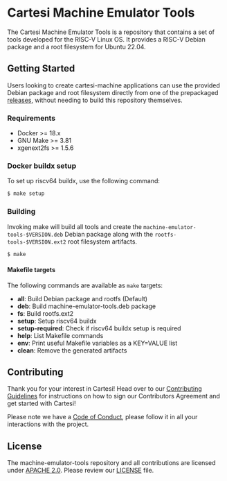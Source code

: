 # Cartesi Machine Emulator Tools

The Cartesi Machine Emulator Tools is a repository that contains a set of tools developed for the RISC-V Linux OS. It provides a RISC-V Debian package and a root filesystem for Ubuntu 22.04.

## Getting Started

Users looking to create cartesi-machine applications can use the provided Debian package and root filesystem directly from one of the prepackaged [releases](https://github.com/cartesi/machine-emulator-tools/releases), without needing to build this repository themselves.

### Requirements

- Docker >= 18.x
- GNU Make >= 3.81
- xgenext2fs >= 1.5.6

### Docker buildx setup

To set up riscv64 buildx, use the following command:

```bash
$ make setup
```

### Building

Invoking make will build all tools and create the `machine-emulator-tools-$VERSION.deb` Debian package along with the `rootfs-tools-$VERSION.ext2` root filesystem artifacts.

```bash
$ make
```

#### Makefile targets

The following commands are available as `make` targets:

- **all**: Build Debian package and rootfs (Default)
- **deb**: Build machine-emulator-tools.deb package
- **fs**: Build rootfs.ext2
- **setup**: Setup riscv64 buildx
- **setup-required**: Check if riscv64 buildx setup is required
- **help**: List Makefile commands
- **env**: Print useful Makefile variables as a KEY=VALUE list
- **clean**: Remove the generated artifacts

## Contributing

Thank you for your interest in Cartesi! Head over to our [Contributing Guidelines](CONTRIBUTING.md) for instructions on how to sign our Contributors Agreement and get started with
Cartesi!

Please note we have a [Code of Conduct](CODE_OF_CONDUCT.md), please follow it in all your interactions with the project.

## License

The machine-emulator-tools repository and all contributions are licensed under
[APACHE 2.0](https://www.apache.org/licenses/LICENSE-2.0). Please review our [LICENSE](LICENSE) file.
